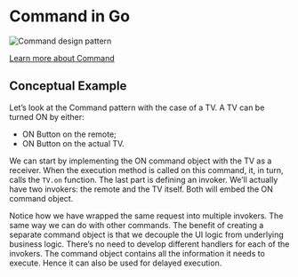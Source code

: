 **Command** in Go
=================

![Command design pattern](https://refactoring.guru/images/patterns/content/command/command-en.png)

[Learn more about Command](https://refactoring.guru/design-patterns/command)

Conceptual Example
------------------

Let’s look at the Command pattern with the case of a TV. A TV can be turned ON by either:

*   ON Button on the remote;
*   ON Button on the actual TV.

We can start by implementing the ON command object with the TV as a receiver. When the execution method is called on this command, it, in turn, calls the `TV.on` function. The last part is defining an invoker. We’ll actually have two invokers: the remote and the TV itself. Both will embed the ON command object.

Notice how we have wrapped the same request into multiple invokers. The same way we can do with other commands. The benefit of creating a separate command object is that we decouple the UI logic from underlying business logic. There’s no need to develop different handlers for each of the invokers. The command object contains all the information it needs to execute. Hence it can also be used for delayed execution.